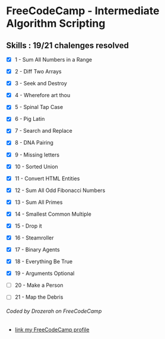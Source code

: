 # FreeCodeCamp - Intermediate Algorithm Scripting

## Skills : 19/21 chalenges resolved

- [x]  1 - Sum All Numbers in a Range
- [x]  2 - Diff Two Arrays
- [x]  3 - Seek and Destroy
- [x]  4 - Wherefore art thou
- [x]  5 - Spinal Tap Case
- [x]  6 - Pig Latin
- [x]  7 - Search and Replace
- [x]  8 - DNA Pairing
- [x]  9 - Missing letters
- [x] 10 - Sorted Union
- [x] 11 - Convert HTML Entities
- [x] 12 - Sum All Odd Fibonacci Numbers
- [x] 13 - Sum All Primes
- [x] 14 - Smallest Common Multiple
- [x] 15 - Drop it
- [x] 16 - Steamroller
- [x] 17 - Binary Agents
- [x] 18 - Everything Be True
- [x] 19 - Arguments Optional
- [ ] 20 - Make a Person
- [ ] 21 - Map the Debris


###### Coded by Drozerah on FreeCodeCamp

* [link my FreeCodeCamp profile](https://www.freecodecamp.org/drozerah)